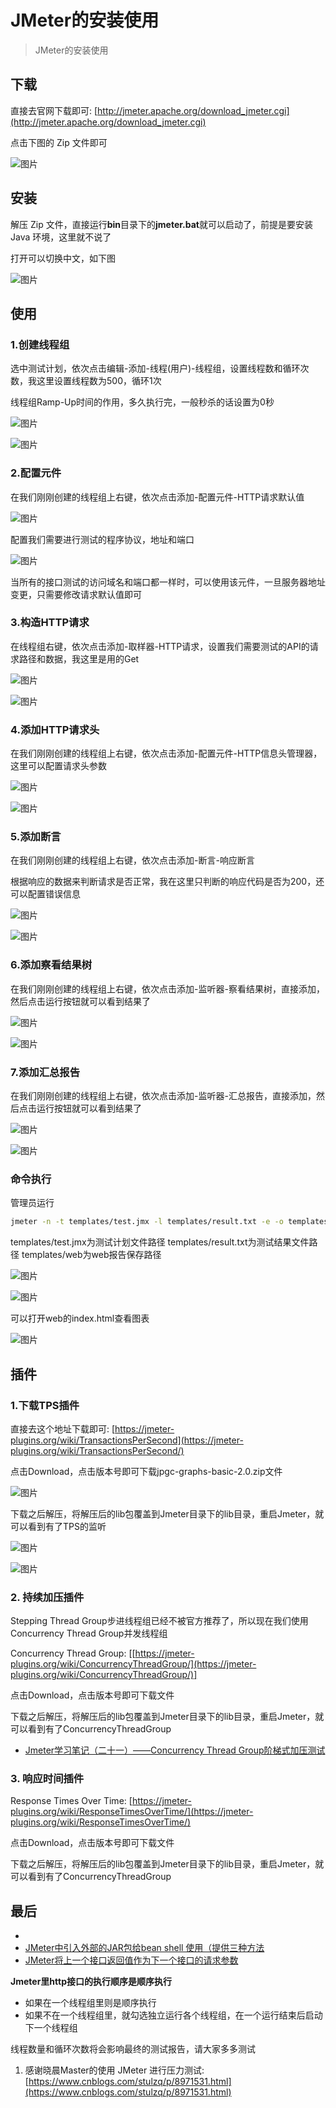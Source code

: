 # JMeter的安装使用

> JMeter的安装使用

## 下载

直接去官网下载即可: [http://jmeter.apache.org/download_jmeter.cgi](http://jmeter.apache.org/download_jmeter.cgi)

点击下图的 Zip 文件即可

![图片](https://cdn.jsdelivr.net/gh/wliduo/CDN@master/2019/11/20191114001.png)

## 安装

解压 Zip 文件，直接运行**bin**目录下的**jmeter.bat**就可以启动了，前提是要安装 Java 环境，这里就不说了

打开可以切换中文，如下图

![图片](https://cdn.jsdelivr.net/gh/wliduo/CDN@master/2019/11/20191114002.png)

## 使用

### 1.创建线程组

选中测试计划，依次点击编辑-添加-线程(用户)-线程组，设置线程数和循环次数，我这里设置线程数为500，循环1次

线程组Ramp-Up时间的作用，多久执行完，一般秒杀的话设置为0秒

![图片](https://cdn.jsdelivr.net/gh/wliduo/CDN@master/2019/11/20191114003.png)

![图片](https://cdn.jsdelivr.net/gh/wliduo/CDN@master/2019/11/20191114004.png)

### 2.配置元件

在我们刚刚创建的线程组上右键，依次点击添加-配置元件-HTTP请求默认值

![图片](https://cdn.jsdelivr.net/gh/wliduo/CDN@master/2019/11/20191114005.png)

配置我们需要进行测试的程序协议，地址和端口

![图片](https://cdn.jsdelivr.net/gh/wliduo/CDN@master/2019/11/20191114006.png)

当所有的接口测试的访问域名和端口都一样时，可以使用该元件，一旦服务器地址变更，只需要修改请求默认值即可

### 3.构造HTTP请求

在线程组右键，依次点击添加-取样器-HTTP请求，设置我们需要测试的API的请求路径和数据，我这里是用的Get

![图片](https://cdn.jsdelivr.net/gh/wliduo/CDN@master/2019/11/20191114007.png)

![图片](https://cdn.jsdelivr.net/gh/wliduo/CDN@master/2019/11/20191114008.png)

### 4.添加HTTP请求头

在我们刚刚创建的线程组上右键，依次点击添加-配置元件-HTTP信息头管理器，这里可以配置请求头参数

![图片](https://cdn.jsdelivr.net/gh/wliduo/CDN@master/2019/11/20191114009.png)

![图片](https://cdn.jsdelivr.net/gh/wliduo/CDN@master/2019/11/20191114010.png)

### 5.添加断言

在我们刚刚创建的线程组上右键，依次点击添加-断言-响应断言

根据响应的数据来判断请求是否正常，我在这里只判断的响应代码是否为200，还可以配置错误信息

![图片](https://cdn.jsdelivr.net/gh/wliduo/CDN@master/2019/11/20191114011.png)

![图片](https://cdn.jsdelivr.net/gh/wliduo/CDN@master/2019/11/20191114012.png)

### 6.添加察看结果树

在我们刚刚创建的线程组上右键，依次点击添加-监听器-察看结果树，直接添加，然后点击运行按钮就可以看到结果了

![图片](https://cdn.jsdelivr.net/gh/wliduo/CDN@master/2019/11/20191114013.png)

![图片](https://cdn.jsdelivr.net/gh/wliduo/CDN@master/2019/11/20191114014.png)

### 7.添加汇总报告

在我们刚刚创建的线程组上右键，依次点击添加-监听器-汇总报告，直接添加，然后点击运行按钮就可以看到结果了

![图片](https://cdn.jsdelivr.net/gh/wliduo/CDN@master/2019/11/20191114015.png)

![图片](https://cdn.jsdelivr.net/gh/wliduo/CDN@master/2019/11/20191114016.png)

### 命令执行

管理员运行

```bash
jmeter -n -t templates/test.jmx -l templates/result.txt -e -o templates/web
```

templates/test.jmx为测试计划文件路径
templates/result.txt为测试结果文件路径
templates/web为web报告保存路径

![图片](https://cdn.jsdelivr.net/gh/wliduo/CDN@master/2019/11/20191114017.png)

![图片](https://cdn.jsdelivr.net/gh/wliduo/CDN@master/2019/11/20191114018.png)

可以打开web的index.html查看图表

![图片](https://cdn.jsdelivr.net/gh/wliduo/CDN@master/2019/11/20191114019.png)

## 插件

### 1.下载TPS插件

直接去这个地址下载即可: [https://jmeter-plugins.org/wiki/TransactionsPerSecond](https://jmeter-plugins.org/wiki/TransactionsPerSecond/)

点击Download，点击版本号即可下载jpgc-graphs-basic-2.0.zip文件

![图片](https://cdn.jsdelivr.net/gh/wliduo/CDN@master/2019/11/20191114020.png)

下载之后解压，将解压后的lib包覆盖到Jmeter目录下的lib目录，重启Jmeter，就可以看到有了TPS的监听

![图片](https://cdn.jsdelivr.net/gh/wliduo/CDN@master/2019/11/20191114021.png)

![图片](https://cdn.jsdelivr.net/gh/wliduo/CDN@master/2019/11/20191114022.png)

### 2. 持续加压插件

Stepping Thread Group步进线程组已经不被官方推荐了，所以现在我们使用Concurrency Thread Group并发线程组

Concurrency Thread Group: [[https://jmeter-plugins.org/wiki/ConcurrencyThreadGroup/](https://jmeter-plugins.org/wiki/ConcurrencyThreadGroup/)]

点击Download，点击版本号即可下载文件

下载之后解压，将解压后的lib包覆盖到Jmeter目录下的lib目录，重启Jmeter，就可以看到有了ConcurrencyThreadGroup

* [Jmeter学习笔记（二十一）——Concurrency Thread Group阶梯式加压测试](https://www.cnblogs.com/pachongshangdexuebi/p/11739064.html)

### 3. 响应时间插件

Response Times Over Time: [https://jmeter-plugins.org/wiki/ResponseTimesOverTime/](https://jmeter-plugins.org/wiki/ResponseTimesOverTime/)

点击Download，点击版本号即可下载文件

下载之后解压，将解压后的lib包覆盖到Jmeter目录下的lib目录，重启Jmeter，就可以看到有了ConcurrencyThreadGroup

## 最后

* []()
* [JMeter中引入外部的JAR包给bean shell 使用（提供三种方法](https://blog.csdn.net/qq_27791709/article/details/78497949)
* [JMeter将上一个接口返回值作为下一个接口的请求参数](https://www.cnblogs.com/appium/p/10458133.html)

**Jmeter里http接口的执行顺序是顺序执行**

* 如果在一个线程组里则是顺序执行
* 如果不在一个线程组里，就勾选独立运行各个线程组，在一个运行结束后启动下一个线程组

线程数量和循环次数将会影响最终的测试报告，请大家多多测试

1. 感谢晓晨Master的使用 JMeter 进行压力测试: [https://www.cnblogs.com/stulzq/p/8971531.html](https://www.cnblogs.com/stulzq/p/8971531.html)